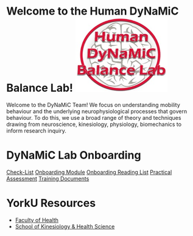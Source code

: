 Welcome to the Human DyNaMiC Balance Lab! ![LabLogo](docs/Lab%20Logo.jpg)
=======
Welcome to the DyNaMiC Team! We focus on understanding mobility behaviour and the underlying neurophysiological processes that govern behaviour. To do this, we use a broad range of theory and techniques drawing from neuroscience, kinesiology, physiology, biomechanics to inform research inquiry. 

# DyNaMiC Lab Onboarding

[Check-List](welcome.md)
[Onboarding Module](module.md)
[Onboarding Reading List](reading.md)
[Practical Assessment](exam.md)
[Training Documents](team.md)


# YorkU Resources

  * [Faculty of Health](https://www.yorku.ca/health/)
  * [School of Kinesiology & Health Science](https://www.yorku.ca/health/kinesiology/)


  